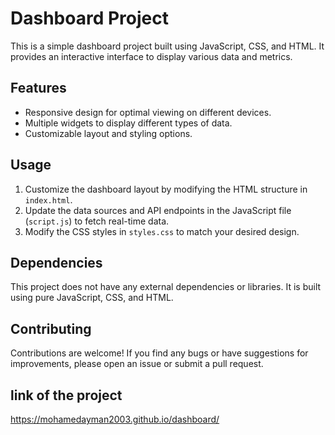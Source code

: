# Dashboard Project

This is a simple dashboard project built using JavaScript, CSS, and HTML. It provides an interactive interface to display various data and metrics.

## Features

- Responsive design for optimal viewing on different devices.
- Multiple widgets to display different types of data.
- Customizable layout and styling options.

## Usage

1. Customize the dashboard layout by modifying the HTML structure in `index.html`.
2. Update the data sources and API endpoints in the JavaScript file (`script.js`) to fetch real-time data.
3. Modify the CSS styles in `styles.css` to match your desired design.

## Dependencies

This project does not have any external dependencies or libraries. It is built using pure JavaScript, CSS, and HTML.

## Contributing

Contributions are welcome! If you find any bugs or have suggestions for improvements, please open an issue or submit a pull request.


## link of the project

https://mohamedayman2003.github.io/dashboard/  
